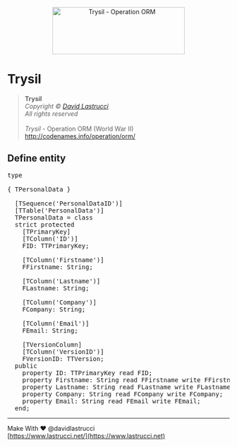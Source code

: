 <p align="center">
  <img width="300" height="107" src="https://github.com/davidlastrucci/Trysil/blob/master/Docs/Trysil.png" title="Trysil - Operation ORM">
</p>

# Trysil
> **Trysil**<br>
> *Copyright © [David Lastrucci](https://www.lastrucci.net/)*<br>
> *All rights reserved*<br>
> <br>
> *Trysil* - Operation ORM (World War II)<br>
> http://codenames.info/operation/orm/

## Define entity
<pre>
type

{ TPersonalData }

  [TSequence('PersonalDataID')]
  [TTable('PersonalData')]
  TPersonalData = class
  strict protected
    [TPrimaryKey]
    [TColumn('ID')]
    FID: TTPrimaryKey;

    [TColumn('Firstname')]
    FFirstname: String;

    [TColumn('Lastname')]
    FLastname: String;

    [TColumn('Company')]
    FCompany: String;

    [TColumn('Email')]
    FEmail: String;

    [TVersionColumn]
    [TColumn('VersionID')]
    FVersionID: TTVersion;
  public
    property ID: TTPrimaryKey read FID;
    property Firstname: String read FFirstname write FFirstname;
    property Lastname: String read FLastname write FLastname;
    property Company: String read FCompany write FCompany;
    property Email: String read FEmail write FEmail;
  end;
</pre>

---

Make With ❤ @davidlastrucci<br>
[https://www.lastrucci.net/](https://www.lastrucci.net)
